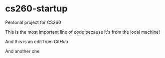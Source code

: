 # cs260-startup
Personal project for CS260

This is the most important line of code because it's from the local machine!

And this is an edit from GitHub

And another one
